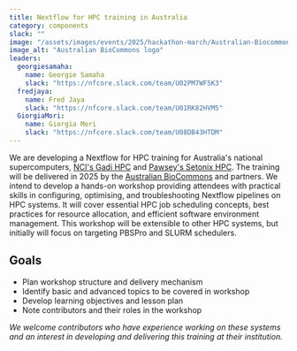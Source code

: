 ```yaml
---
title: Nextflow for HPC training in Australia
category: components
slack: ""
image: "/assets/images/events/2025/hackathon-march/Australian-Biocommons-Logo.png"
image_alt: "Australian BioCommons logo"
leaders:
  georgiesamaha:
    name: Georgie Samaha
    slack: "https://nfcore.slack.com/team/U02PM7WF5K3"
  fredjaya:
    name: Fred Jaya
    slack: "https://nfcore.slack.com/team/U01RK82HVM5"
  GiorgiaMori:
    name: Giorgia Mori
    slack: "https://nfcore.slack.com/team/U08DB43HTDM"
---
```


We are developing a Nextflow for HPC training for Australia's national supercomputers, [NCI's Gadi HPC](https://nci.org.au/our-systems/hpc-systems) and [Pawsey's Setonix HPC](https://pawsey.org.au/systems/setonix/). The training will be delivered in 2025 by the [Australian BioCommons](https://www.biocommons.org.au/) and partners. We intend to develop a hands-on workshop providing attendees with practical skills in configuring, optimising, and troubleshooting Nextflow pipelines on HPC systems. It will cover essential HPC job scheduling concepts, best practices for resource allocation, and efficient software environment management. This workshop will be extensible to other HPC systems, but initially will focus on targeting PBSPro and SLURM schedulers. 

## Goals

- Plan workshop structure and delivery mechanism
- Identify basic and advanced topics to be covered in workshop 
- Develop learning objectives and lesson plan 
- Note contributors and their roles in the workshop

_We welcome contributors who have experience working on these systems and an interest in developing and delivering this training at their institution._
